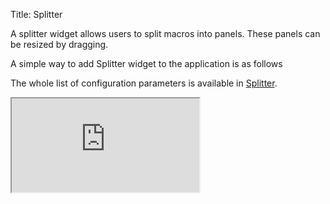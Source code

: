 Title: Splitter

A splitter widget allows users to split macros into panels. These panels can be resized by dragging.

A simple way to add Splitter widget to the application is as follows
<script src='http://snippets.ariatemplates.com/snippets/github.com/ariatemplates/documentation-code/snippets/widgets/splitter/Snippet.tpl?tag=wgtSplitter&lang=at&outdent=true' defer></script>

The whole list of configuration parameters is available in [Splitter](http://ariatemplates.com/api/#aria.widgets.CfgBeans:SplitterCfg).

<iframe class='samples' src='http://snippets.ariatemplates.com/samples/github.com/ariatemplates/documentation-code/samples/widgets/splitter/' ></iframe>

